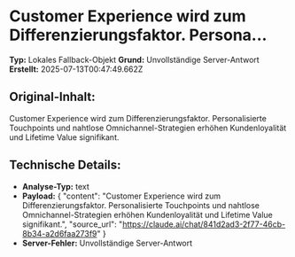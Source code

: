 # Customer Experience wird zum Differenzierungsfaktor. Persona...

**Typ:** Lokales Fallback-Objekt
**Grund:** Unvollständige Server-Antwort
**Erstellt:** 2025-07-13T00:47:49.662Z

## Original-Inhalt:

Customer Experience wird zum Differenzierungsfaktor. Personalisierte Touchpoints und nahtlose Omnichannel-Strategien erhöhen Kundenloyalität und Lifetime Value signifikant.

## Technische Details:

- **Analyse-Typ:** text
- **Payload:** {
  "content": "Customer Experience wird zum Differenzierungsfaktor. Personalisierte Touchpoints und nahtlose Omnichannel-Strategien erhöhen Kundenloyalität und Lifetime Value signifikant.",
  "source_url": "https://claude.ai/chat/841d2ad3-2f77-46cb-8b34-a2d6faa273f9"
}
- **Server-Fehler:** Unvollständige Server-Antwort